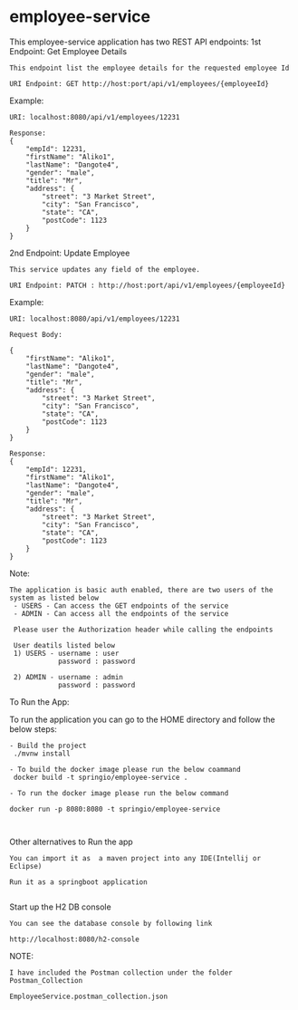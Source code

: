 # employee-service

This employee-service application has two REST API endpoints:
1st Endpoint: Get Employee Details
```
This endpoint list the employee details for the requested employee Id

URI Endpoint: GET http://host:port/api/v1/employees/{employeeId}
```
Example:
```
URI: localhost:8080/api/v1/employees/12231

Response:
{
    "empId": 12231,
    "firstName": "Aliko1",
    "lastName": "Dangote4",
    "gender": "male",
    "title": "Mr",
    "address": {
        "street": "3 Market Street",
        "city": "San Francisco",
        "state": "CA",
        "postCode": 1123
    }
}

```
2nd Endpoint: Update Employee

```
This service updates any field of the employee.

URI Endpoint: PATCH : http://host:port/api/v1/employees/{employeeId}
```
Example:
```
URI: localhost:8080/api/v1/employees/12231

Request Body:

{
    "firstName": "Aliko1",
    "lastName": "Dangote4",
    "gender": "male",
    "title": "Mr",
    "address": {
        "street": "3 Market Street",
        "city": "San Francisco",
        "state": "CA",
        "postCode": 1123
    }
}

Response:
{
    "empId": 12231,
    "firstName": "Aliko1",
    "lastName": "Dangote4",
    "gender": "male",
    "title": "Mr",
    "address": {
        "street": "3 Market Street",
        "city": "San Francisco",
        "state": "CA",
        "postCode": 1123
    }
}
```
Note:
```
The application is basic auth enabled, there are two users of the system as listed below
 - USERS - Can access the GET endpoints of the service
 - ADMIN - Can access all the endpoints of the service

 Please user the Authorization header while calling the endpoints

 User deatils listed below
 1) USERS - username : user
 			password : password

 2) ADMIN - username : admin
            password : password
```


To Run the App:

To run the application you can go to the HOME directory and follow the below steps:

```
- Build the project 
 ./mvnw install 

- To build the docker image please run the below coammand
 docker build -t springio/employee-service .

- To run the docker image please run the below command

docker run -p 8080:8080 -t springio/employee-service



```

Other alternatives to Run the app

```
You can import it as  a maven project into any IDE(Intellij or Eclipse)

Run it as a springboot application 


```

Start up the H2 DB console

```
You can see the database console by following link

http://localhost:8080/h2-console

```

NOTE: 
```
I have included the Postman collection under the folder Postman_Collection

EmployeeService.postman_collection.json
```